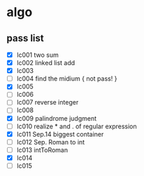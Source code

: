 
# algo

## pass list

* [x] lc001 two sum  
* [x] lc002 linked list add  
* [x] lc003   
* [ ] lc004 find the midium { not pass! }  
* [x] lc005   
* [ ] lc006   
* [ ] lc007 reverse integer  
* [ ] lc008   
* [x] lc009 palindrome judgment   
* [ ] lc010 realize * and . of regular expression  
* [x] lc011 Sep.14 biggest container
* [ ] lc012 Sep. Roman to int  
* [ ] lc013 intToRoman  
* [x] lc014   
* [ ] lc015   
